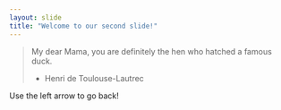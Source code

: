 ```yaml
---
layout: slide
title: "Welcome to our second slide!"
---
```

>My dear Mama, you are definitely the hen who hatched a famous duck.
> - Henri de Toulouse-Lautrec

Use the left arrow to go back!
